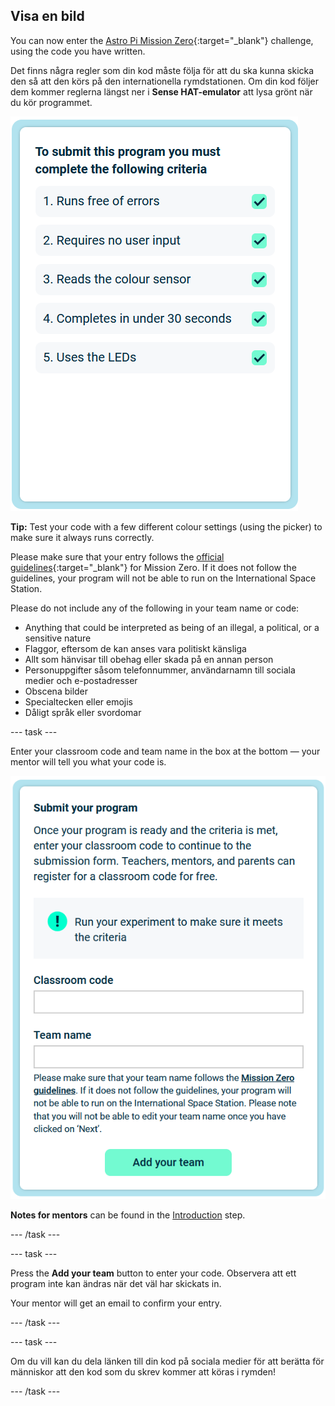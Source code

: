 ## Visa en bild

You can now enter the [Astro Pi Mission Zero](https://astro-pi.org/mission-zero){:target="_blank"} challenge, using the code you have written.

Det finns några regler som din kod måste följa för att du ska kunna skicka den så att den körs på den internationella rymdstationen. Om din kod följer dem kommer reglerna längst ner i **Sense HAT-emulator** att lysa grönt när du kör programmet.

![En skärmdump av emulatorfönstret som visar flygenheten med LED-matrisen som visar en bild av själva flygenheten](images/rules.png)

**Tip:** Test your code with a few different colour settings (using the picker) to make sure it always runs correctly.

Please make sure that your entry follows the [official guidelines](https://astro-pi.org/mission-zero/guidelines){:target="_blank"} for Mission Zero. If it does not follow the guidelines, your program will not be able to run on the International Space Station.

Please do not include any of the following in your team name or code:

+ Anything that could be interpreted as being of an illegal, a political, or a sensitive nature
+ Flaggor, eftersom de kan anses vara politiskt känsliga
+ Allt som hänvisar till obehag eller skada på en annan person
+ Personuppgifter såsom telefonnummer, användarnamn till sociala medier och e-postadresser
+ Obscena bilder
+ Specialtecken eller emojis
+ Dåligt språk eller svordomar

--- task ---

Enter your classroom code and team name in the box at the bottom — your mentor will tell you what your code is.

![Classroom code and team name submission form](images/submission.png)

**Notes for mentors** can be found in the [Introduction](https://projects.raspberrypi.org/en/projects/astro-pi-mission-zero/0) step.

--- /task ---

--- task ---

Press the **Add your team** button to enter your code. Observera att ett program inte kan ändras när det väl har skickats in.

Your mentor will get an email to confirm your entry.

--- /task ---

--- task ---

Om du vill kan du dela länken till din kod på sociala medier för att berätta för människor att den kod som du skrev kommer att köras i rymden!

--- /task ---
